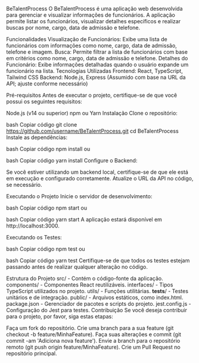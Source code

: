 BeTalentProcess
O BeTalentProcess é uma aplicação web desenvolvida para gerenciar e visualizar informações de funcionários. A aplicação permite listar os funcionários, visualizar detalhes específicos e realizar buscas por nome, cargo, data de admissão e telefone.

Funcionalidades
Visualização de Funcionários: Exibe uma lista de funcionários com informações como nome, cargo, data de admissão, telefone e imagem.
Busca: Permite filtrar a lista de funcionários com base em critérios como nome, cargo, data de admissão e telefone.
Detalhes do Funcionário: Exibe informações detalhadas quando o usuário expande um funcionário na lista.
Tecnologias Utilizadas
Frontend: React, TypeScript, Tailwind CSS
Backend: Node.js, Express (Assumido com base na URL da API; ajuste conforme necessário)

Pré-requisitos
Antes de executar o projeto, certifique-se de que você possui os seguintes requisitos:

Node.js (v14 ou superior)
npm ou Yarn
Instalação
Clone o repositório:

bash
Copiar código
git clone https://github.com/username/BeTalentProcess.git
cd BeTalentProcess
Instale as dependências:

bash
Copiar código
npm install
ou

bash
Copiar código
yarn install
Configure o Backend:

Se você estiver utilizando um backend local, certifique-se de que ele está em execução e configurado corretamente. Atualize o URL da API no código, se necessário.

Executando o Projeto
Inicie o servidor de desenvolvimento:

bash
Copiar código
npm start
ou

bash
Copiar código
yarn start
A aplicação estará disponível em http://localhost:3000.

Executando os Testes:

bash
Copiar código
npm test
ou

bash
Copiar código
yarn test
Certifique-se de que todos os testes estejam passando antes de realizar qualquer alteração no código.

Estrutura do Projeto
src/ - Contém o código-fonte da aplicação.
components/ - Componentes React reutilizáveis.
interfaces/ - Tipos TypeScript utilizados no projeto.
utils/ - Funções utilitárias.
__tests__/ - Testes unitários e de integração.
public/ - Arquivos estáticos, como index.html.
package.json - Gerenciador de pacotes e scripts do projeto.
jest.config.js - Configuração do Jest para testes.
Contribuição
Se você deseja contribuir para o projeto, por favor, siga estas etapas:

Faça um fork do repositório.
Crie uma branch para a sua feature (git checkout -b feature/MinhaFeature).
Faça suas alterações e commit (git commit -am 'Adiciona nova feature').
Envie a branch para o repositório remoto (git push origin feature/MinhaFeature).
Crie um Pull Request no repositório principal.
